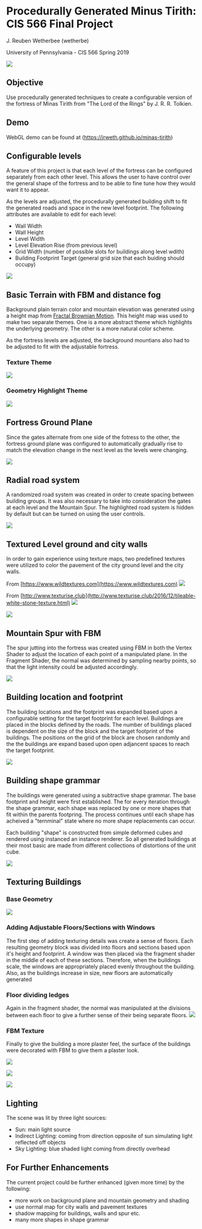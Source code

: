 # Procedurally Generated Minus Tirith: CIS 566 Final Project
J. Reuben Wetherbee (wetherbe)

University of Pennsylvania - CIS 566 Spring 2019

![](img/final.png)

## Objective
Use procedurally generated techniques to create a configurable version of the fortress of Minas Tirith from "The Lord of the Rings" by J. R. R. Tolkien.

## Demo
WebGL demo can be found at (https://jrweth.github.io/minas-tirith)

## Configurable levels
A feature of this project is that each level of the fortress can be configured separately from each other level.  This allows
 the user to have control over the general shape of the fortress and to be able to fine tune how they would want it to appear.
 
 As the levels are adjusted, the procedurally generated building shift to fit the generated roads and space in the new level footprint.  The following 
 attributes are available to edit for each level:
 - Wall Width
 - Wall Height
 - Level Width
 - Level Elevation Rise (from previous level)
 - Grid Width (number of possible slots for buildings along level wdith)
 - Building Footprint Target (general grid size that each buiding should occupy)


![](img/configuration.png)


## Basic Terrain with FBM and distance fog

Background plain terrain color and mountain elevation was generated using a height map from [Fractal Brownian Motion](https://en.wikipedia.org/wiki/Fractional_Brownian_motion).
This height map was used to make two separate themes.  One is a more abstract theme which highlights the underlying geometry.  The other is a more 
natural color scheme.  

As the fortress levels are adjusted, the background mountians also had to be adjusted to fit with the adjustable fortress.

### Texture Theme

![](img/background.png)

### Geometry Highlight Theme

![](img/mountains2.png)


## Fortress Ground Plane

Since the gates alternate from one side of the fotress to the other, the fortress ground plane was configured 
to automatically gradually rise to match the elevation change in the next level as the levels were changing.

![](img/ascending_levels.png)

## Radial road system

A randomized road system was created in order to create spacing between building groups.  It was also
necessary to take into consideration the gates at each level and the Mountain 
Spur. The highlighted road system is hidden by default but can be turned on 
using the user controls.

![](img/fortress_roads.png)

## Textured Level ground  and city walls

In order to gain experience using texture maps, two predefined textures were utilized to color the pavement of the city ground level 
and the city walls.


From [https://www.wildtextures.com](https://www.wildtextures.com)
![](src/texture/pavement.jpg)


From [http://www.texturise.club](http://www.texturise.club/2016/12/tileable-white-stone-texture.html)
![](src/texture/white-stone.jpg)

![](img/textures.png)


## Mountain Spur with FBM

The spur jutting into the fortress was created using FBM in both the Vertex Shader to 
adjust the location of each point of a manipulated plane.  In the Fragment Shader, the
normal was determined by sampling nearby points, so that the light intensity could be
adjusted accordingly.

![](img/spur.png)

## Building location and footprint


The building locations and the footprint was expanded based upon a configurable setting for the target footprint for each level.  Buildings
are placed in the blocks defined by the roads.  The number of buildings placed is dependent
on the size of the block and the target footprint of the buildings.  The positions on the grid
of the block are chosen randomly and the the buildings are expand based upon open adjancent 
spaces to reach the target footprint. 

![](img/fortress_buildings.png)


## Building shape grammar


The buildings were generated using a subtractive shape grammar.
The base footprint and height were first established.  The for 
every iteration through the shape grammar, each shape was replaced by
one or more shapes that fit within the parents footpring. 
The process continues until each shape has acheived
a "ternminal" state where no more shape replacements can occur.

Each building "shape" is constructed from simple deformed cubes and rendered using instanced
an instance renderer.  So all generated buildings at their most basic are made
from different collections of distortions of the unit cube.


![](img/cube_deformations.png)



## Texturing Buildings

### Base Geometry

![](img/buildings1.png)

### Adding Adjustable Floors/Sections with Windows
The first step of adding texturing details was create a sense of floors.
Each resulting geometry block was divided into floors and sections
based upon it's height and footprint.  A window was then placed
via the fragment shader in the middle of each of these sections. Therefore,
when the buildings scale, the windows are appropriately placed evenly 
throughout the building.  Also, as the buildings increase in size, new floors
are automatically generated 

### Floor dividing ledges

Again in the fragment shader, the normal was manipulated at the 
divisions between each floor to give a further sense of their being separate floors.
![](img/buildings2.png)


### FBM Texture
Finally to give the building a more plaster feel, the surface of the buildings
were decorated with FBM to give them a plaster look.


![](img/buildings5.png)

![](img/palace1.png)

![](img/palace2.png)

## Lighting

The scene was lit by three light sources:
- Sun:  main light source
- Indirect Lighting: coming from direction opposite of sun simulating light reflected off objects
- Sky Lighting: blue shaded light coming from directly overhead


## For Further Enhancements

The current project could be further enhanced (given more time) by the following:
- more work on background plane and mountain geometry and shading
- use normal map for city walls and pavement textures
- shadow mapping for buildings, walls and spur etc.
- many more shapes in shape grammar





